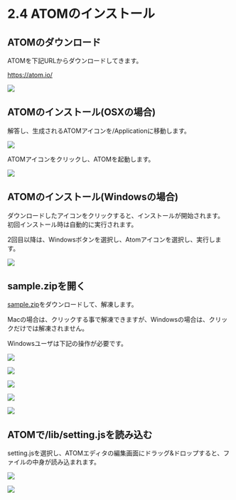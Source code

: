 # 2.4 ATOMのインストール

## ATOMのダウンロード

ATOMを下記URLからダウンロードしてきます。

https://atom.io/

![](/img/atom001.png)

## ATOMのインストール(OSXの場合)

解答し、生成されるATOMアイコンを/Applicationに移動します。

![](/img/atom002.png)

ATOMアイコンをクリックし、ATOMを起動します。

![](/img/atom003.png)

## ATOMのインストール(Windowsの場合)

ダウンロードしたアイコンをクリックすると、インストールが開始されます。
初回インストール時は自動的に実行されます。

2回目以降は、Windowsボタンを選択し、Atomアイコンを選択し、実行します。

![](/img/atom101.png)

## sample.zipを開く

[sample.zip](http://docs.fabo.io/devicewebapi/sample/sample.zip)をダウンロードして、解凍します。

Macの場合は、クリックする事で解凍できますが、Windowsの場合は、クリックだけでは解凍されません。

Windowsユーザは下記の操作が必要です。

![](/img/atom102.png)

![](/img/atom103.png)

![](/img/atom104.png)

![](/img/atom105.png)

![](/img/atom106.png)

## ATOMで/lib/setting.jsを読み込む

setting.jsを選択し、ATOMエディタの編集画面にドラッグ&ドロップすると、ファイルの中身が読み込まれます。

![](/img/atom107.png)

![](/img/atom108.png)

